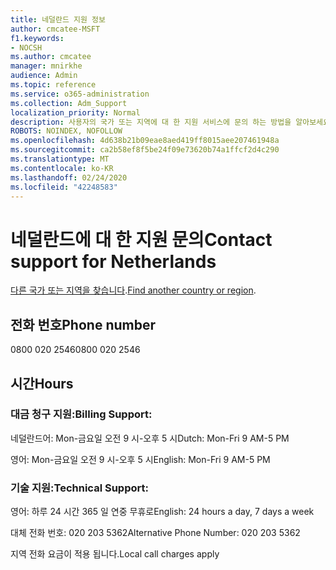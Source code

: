 ```yaml
---
title: 네덜란드 지원 정보
author: cmcatee-MSFT
f1.keywords:
- NOCSH
ms.author: cmcatee
manager: mnirkhe
audience: Admin
ms.topic: reference
ms.service: o365-administration
ms.collection: Adm_Support
localization_priority: Normal
description: 사용자의 국가 또는 지역에 대 한 지원 서비스에 문의 하는 방법을 알아보세요.
ROBOTS: NOINDEX, NOFOLLOW
ms.openlocfilehash: 4d638b21b09eae8aed419ff8015aee207461948a
ms.sourcegitcommit: ca2b58ef8f5be24f09e73620b74a1ffcf2d4c290
ms.translationtype: MT
ms.contentlocale: ko-KR
ms.lasthandoff: 02/24/2020
ms.locfileid: "42248583"
---
```

# <a name="contact-support-for-netherlands"></a><span data-ttu-id="f14be-103">네덜란드에 대 한 지원 문의</span><span class="sxs-lookup"><span data-stu-id="f14be-103">Contact support for Netherlands</span></span>

<span data-ttu-id="f14be-104">[다른 국가 또는 지역을 찾습니다](../contact-support-for-business-products.md).</span><span class="sxs-lookup"><span data-stu-id="f14be-104">[Find another country or region](../contact-support-for-business-products.md).</span></span>

## <a name="phone-number"></a><span data-ttu-id="f14be-105">전화 번호</span><span class="sxs-lookup"><span data-stu-id="f14be-105">Phone number</span></span>
<span data-ttu-id="f14be-106">0800 020 2546</span><span class="sxs-lookup"><span data-stu-id="f14be-106">0800 020 2546</span></span>

## <a name="hours"></a><span data-ttu-id="f14be-107">시간</span><span class="sxs-lookup"><span data-stu-id="f14be-107">Hours</span></span>
### <a name="billing-support"></a><span data-ttu-id="f14be-108">대금 청구 지원:</span><span class="sxs-lookup"><span data-stu-id="f14be-108">Billing Support:</span></span>

<span data-ttu-id="f14be-109">네덜란드어: Mon-금요일 오전 9 시-오후 5 시</span><span class="sxs-lookup"><span data-stu-id="f14be-109">Dutch: Mon-Fri 9 AM-5 PM</span></span>

<span data-ttu-id="f14be-110">영어: Mon-금요일 오전 9 시-오후 5 시</span><span class="sxs-lookup"><span data-stu-id="f14be-110">English: Mon-Fri 9 AM-5 PM</span></span>

### <a name="technical-support"></a><span data-ttu-id="f14be-111">기술 지원:</span><span class="sxs-lookup"><span data-stu-id="f14be-111">Technical Support:</span></span>

<span data-ttu-id="f14be-112">영어: 하루 24 시간 365 일 연중 무휴로</span><span class="sxs-lookup"><span data-stu-id="f14be-112">English: 24 hours a day, 7 days a week</span></span>

<span data-ttu-id="f14be-113">대체 전화 번호: 020 203 5362</span><span class="sxs-lookup"><span data-stu-id="f14be-113">Alternative Phone Number: 020 203 5362</span></span>

<span data-ttu-id="f14be-114">지역 전화 요금이 적용 됩니다.</span><span class="sxs-lookup"><span data-stu-id="f14be-114">Local call charges apply</span></span>
